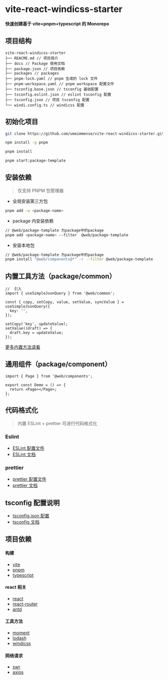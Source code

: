 # vite-react-windicss-starter

<strong>快速创建基于 vite+pnpm+typescript 的 Monorepo</strong>

## 项目结构

```
vite-react-windicss-starter
├── REACME.md // 项目简介
├── docs // Package 使用文档
├── package.json // 项目依赖
├── packages // packages
├── pnpm-lock.yaml // pnpm 生成的 lock 文件
├── pnpm-workspace.yaml // pnpm workspace 配置文件
├── tsconfig.base.json // tsconfig 基础配置
├── tsconfig.eslint.json // eslint tsconfig 配置
├── tsconfig.json // 项目 tsconfig 配置
└── windi.config.ts // windicss 配置
```

## 初始化项目

```bash
git clone https://github.com/umeimmense/vite-react-windicss-starter.git
```

```bash
npm install -g pnpm
```

```bash
pnpm install
```

```bash
pnpm start:package-template
```

## 安装依赖

> 仅支持 PNPM 包管理器

- 全局安装第三方包

```bash
pnpm add -w <package-name>
```

- package 内安装依赖

```bash
// @web/package-template 为package中的package
pnpm add <package-name> --filter  @web/package-template
```

- 安装本地包

```bash
// @web/package-template 为package中的package
pnpm install "@web/components@*" -r --filter @web/package-template

```

## 内置工具方法（package/common）

```tsx
//  引入
import { useSimpleJsonQuery } from '@web/common';

const { copy, setCopy, value, setValue, syncValue } = useSimpleJsonQuery({
  key: '',
});

setCopy('key', updateValue);
setValue((draft) => {
  draft.key = updateValue;
});
```

[更多内置方法请看](./packages/common/README.md)

## 通用组件（package/component）

```tsx
import { Page } from '@web/components';

export const Demo = () => {
  return <Page></Page>;
};
```

## 代码格式化

> 内置 ESLint + prettier 可进行代码格式化

### Eslint

- [ESLint 配置文件](./.eslintrc)
- [ESLint 文档](https://eslint.org/docs/rules/)

### prettier

- [prettier 配置文件](./.prettierrc.js)
- [prettier 文档](https://prettier.io/docs/en/options.html)

## tsconfig 配置说明

- [tsconfig.json 配置](./tsconfig.json)
- [tsconfig 文档](https://www.typescriptlang.org/tsconfig)

## 项目依赖

#### 构建

- [vite](https://vitejs.dev/)
- [pnpm](https://pnpm.io/)
- [typescript](https://www.typescriptlang.org/)

#### react 相关

- [react](reactjs.org)
- [react-router](https://reactrouter.com/)
- [antd](https://ant.design/index-cn)

#### 工具方法

- [moment](https://momentjs.com/)
- [lodash](https://lodash.com/)
- [windicss](https://windicss.org/)

#### 网络请求

- [swr](https://swr.vercel.app/zh-CN)
- [axios](https://axios-http.com/)
